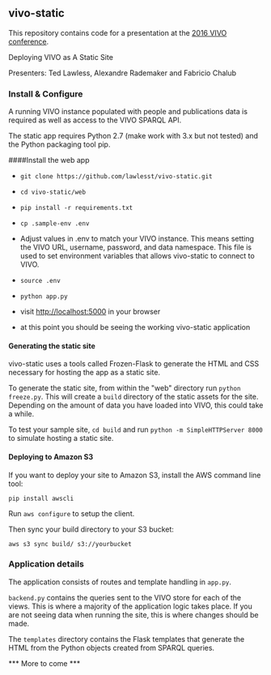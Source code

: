 ## vivo-static

This repository contains code for a presentation at the [2016 VIVO conference](http://www.vivoconference.org/).

Deploying VIVO as A Static Site

Presenters: Ted Lawless, Alexandre Rademaker and Fabricio Chalub


### Install & Configure

A running VIVO instance populated with people and publications data is required as well as access to the VIVO SPARQL API.

The static app requires Python 2.7 (make work with 3.x but not tested) and the Python packaging tool pip.

####Install the web app

* `git clone https://github.com/lawlesst/vivo-static.git`

* `cd vivo-static/web`

* `pip install -r requirements.txt`

* `cp .sample-env .env`

* Adjust values in .env to match your VIVO instance. This means setting the VIVO URL, username, password, and data namespace. This file is used to set environment variables that allows vivo-static to connect to VIVO.

* `source .env`

* `python app.py`

* visit [http://localhost:5000](http://localhost:5000) in your browser

* at this point you should be seeing the working vivo-static application

#### Generating the static site

vivo-static uses a tools called Frozen-Flask to generate the HTML and CSS necessary for hosting the app as a static site. 

To generate the static site, from within the "web" directory run `python freeze.py`. This will create a `build` directory of the static assets for the site. Depending on the amount of data you have loaded into VIVO, this could take a while. 

To test your sample site, `cd build` and run `python -m SimpleHTTPServer 8000` to simulate hosting a static site. 

#### Deploying to Amazon S3
If you want to deploy your site to Amazon S3, install the AWS command line tool: 

`pip install awscli`

Run `aws configure` to setup the client.

Then sync your build directory to your S3 bucket:

`aws s3 sync build/ s3://yourbucket`


### Application details

The application consists of routes and template handling in `app.py`.

`backend.py` contains the queries sent to the VIVO store for each of the views. This is where a majority of the application logic takes place. If you are not seeing data when running the site, this is where changes should be made.

The `templates` directory contains the Flask templates that generate the HTML from the Python objects created from SPARQL queries.


*** More to come ***
